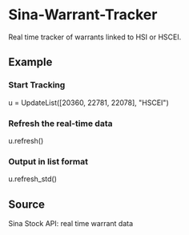 # Sina-Warrant-Tracker
Real time tracker of warrants linked to HSI or HSCEI.

## Example

### Start Tracking
u = UpdateList([20360, 22781, 22078], "HSCEI")

### Refresh the real-time data
u.refresh()

### Output in list format
u.refresh_std()

## Source
Sina Stock API: real time warrant data
